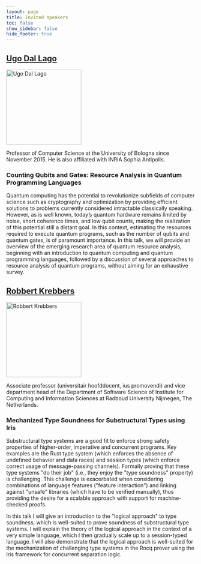 ```yaml
---
layout: page
title: Invited speakers
toc: false
show_sidebar: false
hide_footer: true
---
```


## [Ugo Dal Lago](https://udallago.github.io/)
<img src="https://udallago.github.io/assets/img/picture.jpg" alt="Ugo Dal Lago" width="200"/>

Professor of Computer Science at the University of Bologna since November 2015. He is also affiliated with INRIA Sophia Antipolis.


### Counting Qubits and Gates: Resource Analysis in Quantum Programming Languages

Quantum computing has the potential to revolutionize subfields of computer
science such as cryptography and optimization by providing efficient solutions
to problems currently considered intractable classically speaking. However, as
is well known, today’s quantum hardware remains limited by noise, short
coherence times, and low qubit counts, making the realization of this potential
still a distant goal. In this context, estimating the resources required to
execute quantum programs, such as the number of qubits and quantum gates, is of
paramount importance. In this talk, we will provide an overview of the emerging
research area of quantum resource analysis, beginning with an introduction to
quantum computing and quantum programming languages, followed by a discussion
of several approaches to resource analysis of quantum programs, without aiming
for an exhaustive survey.


## [Robbert Krebbers](https://robbertkrebbers.nl/)

<img src="https://robbertkrebbers.nl/me.jpg" alt="Robbert Krebbers" width="200"/>

Associate professor (universitair hoofddocent, ius promovendi) and vice department head of the 
Department of Software Science of Institute for Computing and Information Sciences at Radboud University Nijmegen, The Netherlands.

### Mechanized Type Soundness for Substructural Types using Iris

Substructural type systems are a good fit to enforce strong safety properties
of higher-order, imperative and concurrent programs. Key examples are the Rust
type system (which enforces the absence of undefined behavior and data races)
and session types (which enforce correct usage of message-passing channels).
Formally proving that these type systems "do their job" (i.e., they enjoy the
"type soundness" property) is challenging. This challenge is exacerbated when
considering combinations of language features ("feature interaction") and
linking against "unsafe" libraries (which have to be verified manually), thus
providing the desire for a scalable approach with support for machine-checked
proofs.

In this talk I will give an introduction to the "logical approach" to type
soundness, which is well-suited to prove soundness of substructural type
systems. I will explain the theory of the logical approach in the context of a
very simple language, which I then gradually scale up to a session-typed
language. I will also demonstrate that the logical approach is well-suited for
the mechanization of challenging type systems in the Rocq prover using the Iris
framework for concurrent separation logic.
